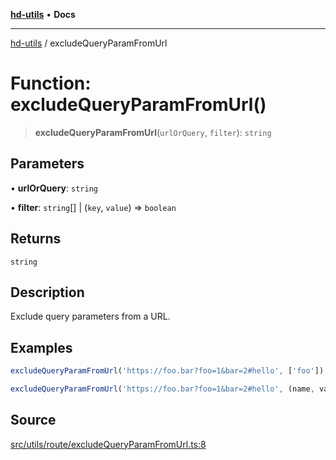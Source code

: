 [**hd-utils**](../README.md) • **Docs**

***

[hd-utils](../globals.md) / excludeQueryParamFromUrl

# Function: excludeQueryParamFromUrl()

> **excludeQueryParamFromUrl**(`urlOrQuery`, `filter`): `string`

## Parameters

• **urlOrQuery**: `string`

• **filter**: `string`[] \| (`key`, `value`) => `boolean`

## Returns

`string`

## Description

Exclude query parameters from a URL.

## Examples

```ts
excludeQueryParamFromUrl('https://foo.bar?foo=1&bar=2#hello', ['foo']); => 'https://foo.bar?bar=2#hello'
```

```ts
excludeQueryParamFromUrl('https://foo.bar?foo=1&bar=2#hello', (name, value) => value === 2, {parseNumbers: true}); => 'https://foo.bar?foo=1#hello'
```

## Source

[src/utils/route/excludeQueryParamFromUrl.ts:8](https://github.com/AhmadHddad/h-utils/blob/f7bb9ae71f981ffef49079271b9540862594b7e6/src/utils/route/excludeQueryParamFromUrl.ts#L8)
